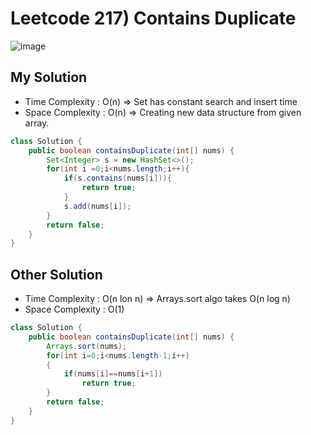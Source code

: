 # Leetcode 217) Contains Duplicate

![image](https://user-images.githubusercontent.com/37058233/141192929-84ef7cc7-6d8a-4e21-bce1-16bdd25e1e16.png)

## My Solution

- Time Complexity : O(n) => Set has constant search and insert time
- Space Complexity : O(n) => Creating new data structure from given array.

```java
class Solution {
    public boolean containsDuplicate(int[] nums) {
        Set<Integer> s = new HashSet<>();
        for(int i =0;i<nums.length;i++){
            if(s.contains(nums[i])){
                return true;
            }
            s.add(nums[i]);
        }
        return false;
    }
}
```

## Other Solution

- Time Complexity : O(n lon n) => Arrays.sort algo takes O(n log n)
- Space Complexity :  O(1)

```java
class Solution {
    public boolean containsDuplicate(int[] nums) {
        Arrays.sort(nums);
        for(int i=0;i<nums.length-1;i++)
        {
            if(nums[i]==nums[i+1])
                return true;
        }
        return false;
    }
}
```

